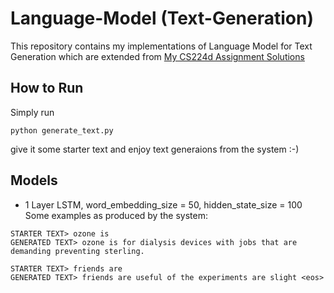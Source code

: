 # Language-Model (Text-Generation)
This repository contains my implementations of Language Model for Text Generation which are extended from [My CS224d Assignment Solutions](https://github.com/Krishnkant-Swarnkar/CS224d-Assignment-Solutions/blob/master/Assignment2/q3_RNNLM.py)

## How to Run
Simply run 
~~~~{.python}
python generate_text.py
~~~~
give it some starter text and enjoy text generaions from the system :-)

## Models
* 1 Layer LSTM, word_embedding_size = 50, hidden_state_size = 100
Some examples as produced by the system:
~~~~
STARTER TEXT> ozone is
GENERATED TEXT> ozone is for dialysis devices with jobs that are demanding preventing sterling.

STARTER TEXT> friends are
GENERATED TEXT> friends are useful of the experiments are slight <eos>
~~~~
